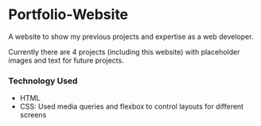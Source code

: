 # Portfolio-Website
A website to show my previous projects and expertise as a web developer.

Currently there are 4 projects (including this website) with placeholder images and text for future projects.

### Technology Used
- HTML
- CSS: Used media queries and flexbox to control layouts for different screens
